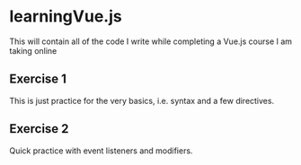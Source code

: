 # learningVue.js
This will contain all of the code I write while completing a Vue.js course I am taking online

## Exercise 1
This is just practice for the very basics, i.e. syntax and a few directives.

## Exercise 2
Quick practice with event listeners and modifiers.